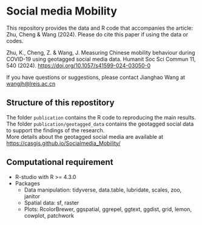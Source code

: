 # Social media Mobility
This repository provides the data and R code that accompanies the article: Zhu, Cheng & Wang (2024). Please do cite this paper if using the data or codes.

Zhu, K., Cheng, Z. & Wang, J. Measuring Chinese mobility behaviour during COVID-19 using geotagged social media data. Humanit Soc Sci Commun 11, 540 (2024). https://doi.org/10.1057/s41599-024-03050-0

If you have questions or suggestions, please contact Jianghao Wang at wangjh@lreis.ac.cn

## Structure of this repostitory
The folder `publication` contains the R code to reproducing the main results.  
The folder `publication/geotagged_data` contains the geotagged social data to support the findings of the research.  
More details about the geotagged social media are available at https://casgis.github.io/Socialmedia_Mobility/

## Computational requirement
* R-studio with R >= 4.3.0
* Packages
  * Data manipulation: tidyverse, data.table, lubridate, scales, zoo, janitor
  * Spatial data: sf, raster
  * Plots: RcolorBrewer, ggspatial, ggrepel, ggtext, ggdist, grid, lemon, cowplot, patchwork